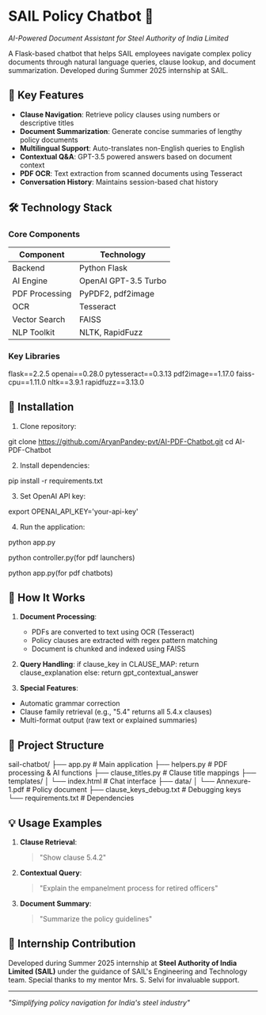 # SAIL Policy Chatbot 🤖
*AI-Powered Document Assistant for Steel Authority of India Limited*

A Flask-based chatbot that helps SAIL employees navigate complex policy documents  through natural language queries, clause lookup, and document summarization. Developed during Summer 2025 internship at SAIL.

## 🌟 Key Features
- **Clause Navigation**: Retrieve policy clauses using numbers or descriptive titles
- **Document Summarization**: Generate concise summaries of lengthy policy documents
- **Multilingual Support**: Auto-translates non-English queries to English
- **Contextual Q&A**: GPT-3.5 powered answers based on document context
- **PDF OCR**: Text extraction from scanned documents using Tesseract
- **Conversation History**: Maintains session-based chat history

## 🛠️ Technology Stack
### Core Components
| Component | Technology |
|-----------|------------|
| Backend | Python Flask |
| AI Engine | OpenAI GPT-3.5 Turbo |
| PDF Processing | PyPDF2, pdf2image |
| OCR | Tesseract |
| Vector Search | FAISS |
| NLP Toolkit | NLTK, RapidFuzz |

### Key Libraries

flask==2.2.5
openai==0.28.0
pytesseract==0.3.13
pdf2image==1.17.0
faiss-cpu==1.11.0
nltk==3.9.1
rapidfuzz==3.13.0


## 🚀 Installation
1. Clone repository:

git clone https://github.com/AryanPandey-pvt/AI-PDF-Chatbot.git
cd AI-PDF-Chatbot


2. Install dependencies:

pip install -r requirements.txt


3. Set OpenAI API key:

export OPENAI_API_KEY='your-api-key'


4. Run the application:

python app.py

python controller.py(for pdf launchers)

python app.py(for pdf chatbots)


## 🧠 How It Works
1. **Document Processing**:
   - PDFs are converted to text using OCR (Tesseract)
   - Policy clauses are extracted with regex pattern matching
   - Document is chunked and indexed using FAISS

2. **Query Handling**:
if clause_key in CLAUSE_MAP:
return clause_explanation
else:
return gpt_contextual_answer


3. **Special Features**:
- Automatic grammar correction
- Clause family retrieval (e.g., "5.4" returns all 5.4.x clauses)
- Multi-format output (raw text or explained summaries)

## 📂 Project Structure
sail-chatbot/
├── app.py # Main application
├── helpers.py # PDF processing & AI functions
├── clause_titles.py # Clause title mappings
├── templates/
│ └── index.html # Chat interface
├── data/
│ └── Annexure-1.pdf # Policy document
├── clause_keys_debug.txt # Debugging keys
└── requirements.txt # Dependencies


## 💡 Usage Examples
1. **Clause Retrieval**:
   > "Show clause 5.4.2"
   
2. **Contextual Query**:
   > "Explain the empanelment process for retired officers"

3. **Document Summary**:
   > "Summarize the policy guidelines"

## 🌟 Internship Contribution
Developed during Summer 2025 internship at **Steel Authority of India Limited (SAIL)** under the guidance of SAIL's Engineering and Technology team. Special thanks to my mentor Mrs. S. Selvi for invaluable support.

---

*"Simplifying policy navigation for India's steel industry"*




